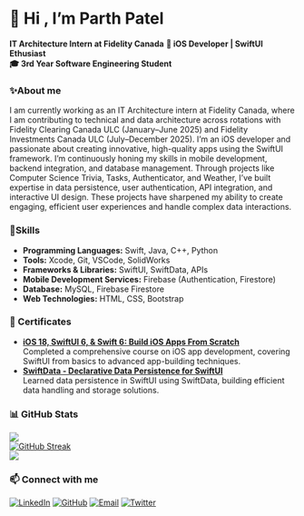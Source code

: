 # 👋 Hi , I’m <b>Parth Patel</b>
<b> IT Architecture Intern at Fidelity Canada</b>
<b>📱 iOS Developer | SwiftUI Ethusiast</b>  
<b>🎓 3rd Year Software Engineering Student</b>  

### ✨About me
I am currently working as an IT Architecture intern at Fidelity Canada, where I am contributing to technical and data architecture across rotations with Fidelity Clearing Canada ULC (January–June 2025) and Fidelity Investments Canada ULC (July–December 2025).
I’m an iOS developer and passionate about creating innovative, high-quality apps using the SwiftUI framework. I’m continuously honing my skills in mobile development, backend integration, and database management. Through projects like Computer Science Trivia, Tasks, Authenticator, and Weather, I’ve built expertise in data persistence, user authentication, API integration, and interactive UI design. These projects have sharpened my ability to create engaging, efficient user experiences and handle complex data interactions.


### 💪Skills
- **Programming Languages:** Swift, Java, C++, Python
- **Tools:** Xcode, Git, VSCode, SolidWorks
- **Frameworks & Libraries:** SwiftUI, SwiftData, APIs
- **Mobile Development Services:** Firebase (Authentication, Firestore)
- **Database:** MySQL, Firebase Firestore
- **Web Technologies:** HTML, CSS, Bootstrap

### 📜 Certificates
- **[iOS 18, SwiftUI 6, & Swift 6: Build iOS Apps From Scratch](https://ude.my/UC-f596b51f-1d99-4981-970d-6a60160283cf)**  
  Completed a comprehensive course on iOS app development, covering SwiftUI from basics to advanced app-building techniques.
- **[SwiftData - Declarative Data Persistence for SwiftUI](https://ude.my/UC-96c91076-12bd-428d-ba49-aa1146acd2c2)**  
  Learned data persistence in SwiftUI using SwiftData, building efficient data handling and storage solutions.
  
### 📊 GitHub Stats
<img src="https://github-readme-stats.vercel.app/api?username=parth49patel&theme=swift&hide_border=false&include_all_commits=false&count_private=false"><br/>
[![GitHub Streak](https://github-readme-streak-stats-eosin.vercel.app?user=parth49patel&theme=swift&card_width=450)](https://git.io/streak-stats)<br/>
<img src="https://github-readme-stats.vercel.app/api/top-langs/?username=parth49patel&theme=swift&hide_border=false&include_all_commits=false&count_private=false&layout=compact">

### 📫 Connect with me
[![LinkedIn](https://img.shields.io/badge/LinkedIn-blue?style=for-the-badge&logo=linkedin)](https://www.linkedin.com/in/parth49)
[![GitHub](https://img.shields.io/badge/GitHub-black?style=for-the-badge&logo=github)](https://github.com/parth49patel)
[![Email](https://img.shields.io/badge/Email-e5e5e5?style=for-the-badge&logo=gmail)](mailto:parth49patel@gmail.com)
[![Twitter](https://img.shields.io/badge/Twitter-000000?style=for-the-badge&logo=x&logoColor=white)](https://x.com/4parth9)
